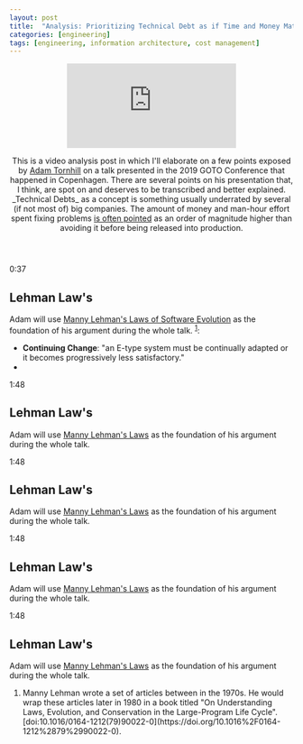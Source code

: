 ```yaml
---
layout: post
title:  "Analysis: Prioritizing Technical Debt as if Time and Money Matters"
categories: [engineering]
tags: [engineering, information architecture, cost management]
---
```


<header class="briefing">
<div class="video"><iframe class="video" src="https://www.youtube-nocookie.com/embed/fl4aZ2KXBsQ" frameborder="0" allow="accelerometer; autoplay; encrypted-media; gyroscope; picture-in-picture" allowfullscreen></iframe></div>
<p>This is a video analysis post in which I'll elaborate on a few points exposed by <a href="https://empear.com/blog/">Adam Tornhill</a> on a talk presented in the 2019 GOTO Conference that happened in Copenhagen. There are several points on his presentation that, I think, are spot on and deserves to be transcribed and better explained. _Technical Debts_ as a concept is something usually underrated by several (if not most of) big companies. The amount of money and man-hour effort spent fixing problems <a href="https://softwareengineering.stackexchange.com/questions/133824/is-it-significantly-costlier-to-fix-a-bug-at-the-end-of-the-project">is often pointed</a> as an order of magnitude higher than avoiding it before being released into production.</p>
</header>

<article class="timeline">
    <section>
        <time>0:37</time>
        <h2>Lehman Law's</h2>
        <p>Adam will use <a href="https://en.wikipedia.org/wiki/Lehman%27s_laws_of_software_evolution">Manny Lehman's Laws of Software Evolution</a> as the foundation of his argument during the whole talk. <sup id="fnref:1"><a href="#fn:1" class="footnote">1</a></sup>:</p>
        <ul>
            <li><b>Continuing Change</b>: "an E-type system must be continually adapted or it becomes progressively less satisfactory."</li>
            <li></li>
        </ul>
    </section>
    <section>
        <time>1:48</time>
        <h2>Lehman Law's</h2>
        <p>Adam will use <a href="https://en.wikipedia.org/wiki/Lehman%27s_laws_of_software_evolution">Manny Lehman's Laws</a> as the foundation of his argument during the whole talk. </p>
    </section>
    <section>
        <time>1:48</time>
        <h2>Lehman Law's</h2>
        <p>Adam will use <a href="https://en.wikipedia.org/wiki/Lehman%27s_laws_of_software_evolution">Manny Lehman's Laws</a> as the foundation of his argument during the whole talk. </p>
    </section>
    <section>
        <time>1:48</time>
        <h2>Lehman Law's</h2>
        <p>Adam will use <a href="https://en.wikipedia.org/wiki/Lehman%27s_laws_of_software_evolution">Manny Lehman's Laws</a> as the foundation of his argument during the whole talk. </p>
    </section>
    <section>
        <time>1:48</time>
        <h2>Lehman Law's</h2>
        <p>Adam will use <a href="https://en.wikipedia.org/wiki/Lehman%27s_laws_of_software_evolution">Manny Lehman's Laws</a> as the foundation of his argument during the whole talk. </p>
    </section>
</article>

<div class="footnotes">
  <ol>
    <li id="fn:1">
        <p>Manny Lehman wrote a set of articles between in the 1970s. He would wrap these articles later in 1980 in a book titled "On Understanding Laws, Evolution, and Conservation in the Large-Program Life Cycle". [doi:10.1016/0164-1212(79)90022-0](https://doi.org/10.1016%2F0164-1212%2879%2990022-0).</p>
    </li>
  </ol>
</div>